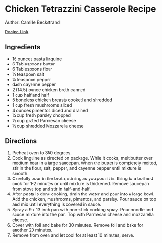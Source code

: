# Chicken Tetrazzini Casserole Recipe

Author: Camille Beckstrand

[Recipe Link](https://www.sixsistersstuff.com/wprm_print/97115)

## Ingredients

- 16 ounces pasta linquine
- 6 Tablespoons butter
- 6 Tablespoons flour
- ½ teaspoon salt
- ¼ teaspoon pepper
- dash cayenne pepper
- 2 (14.5) ounce chicken broth canned
- 1 cup half and half
- 5 boneless chicken breasts cooked and shredded
- 1 cup fresh mushrooms sliced
- 4 ounces pimentos diced and drained
- ¼ cup fresh parsley chopped
- ½ cup grated Parmesan cheese
- ½ cup shredded Mozzarella cheese

## Directions 

1. Preheat oven to 350 degrees.
2. Cook linguine as directed on package. While it cooks, melt butter over medium heat in a large saucepan. When the butter is completely melted, stir in the flour, salt, pepper, and cayenne pepper until mixture is smooth.
3. Carefully pour in the broth, stirring as you pour it in. Bring to a boil and cook for 1-2 minutes or until mixture is thickened. Remove saucepan from stove top and stir in half-and-half.
4. After pasta is done cooking, drain the water and pour into a large bowl. Add the chicken, mushrooms, pimentos, and parsley. Pour sauce on top and mix until everything is covered in sauce.
5. Spray a 9 x 13 inch pan with non-stick cooking spray. Pour noodle and sauce mixture into the pan. Top with Parmesan cheese and mozzarella cheese.
6. Cover with foil and bake for 30 minutes. Remove foil and bake for another 20 minutes.
7. Remove from oven and let cool for at least 10 minutes, serve.